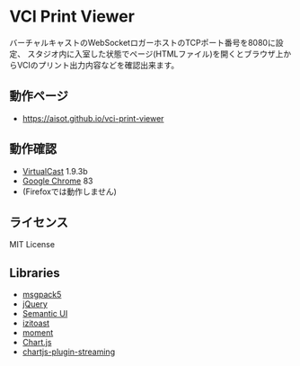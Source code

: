 # VCI Print Viewer

バーチャルキャストのWebSocketロガーホストのTCPポート番号を8080に設定、
スタジオ内に入室した状態でページ(HTMLファイル)を開くとブラウザ上からVCIのプリント出力内容などを確認出来ます。

## 動作ページ
* https://aisot.github.io/vci-print-viewer

## 動作確認
* [VirtualCast](https://store.steampowered.com/app/947890/VirtualCast/) 1.9.3b
* [Google Chrome](https://www.google.co.jp/chrome/) 83
* (Firefoxでは動作しません)

## ライセンス
MIT License

## Libraries
- [msgpack5](https://github.com/mcollina/msgpack5)
- [jQuery](https://jquery.com/)
- [Semantic UI](https://semantic-ui.com/)
- [izitoast](https://izitoast.marcelodolza.com/)
- [moment](https://momentjs.com/)
- [Chart.js](https://www.chartjs.org/)
- [chartjs-plugin-streaming](https://nagix.github.io/chartjs-plugin-streaming/)
